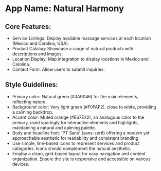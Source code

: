 # **App Name**: Natural Harmony

## Core Features:

- Service Listings: Display available massage services at each location (Mexico and Carolina, USA).
- Product Catalog: Showcase a range of natural products with descriptions and images.
- Location Display: Map integration to display locations in Mexico and Carolina.
- Contact Form: Allow users to submit inquiries.

## Style Guidelines:

- Primary color: Natural green (#3A9046) for the main elements, reflecting nature.
- Background color: Very light green (#F0FAF2), close to white, providing a calming backdrop.
- Accent color: Muted orange (#E67E22), an analogous color to the primary, used sparingly for interactive elements and highlights, maintaining a natural and calming palette.
- Body and headline font: 'PT Sans' (sans-serif) offering a modern yet approachable aesthetic for readability and consistent branding.
- Use simple, line-based icons to represent services and product categories. Icons should complement the natural aesthetic.
- Employ a clean, grid-based layout for easy navigation and content organization. Ensure the site is responsive and accessible on various devices.